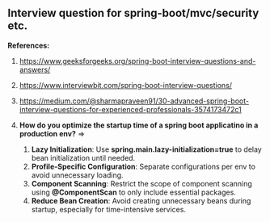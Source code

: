 ## Interview question for spring-boot/mvc/security etc.
**References:**

1. https://www.geeksforgeeks.org/spring-boot-interview-questions-and-answers/
2. https://www.interviewbit.com/spring-boot-interview-questions/
3. https://medium.com/@sharmapraveen91/30-advanced-spring-boot-interview-questions-for-experienced-professionals-3574173472c1



1. **How do you optimize the startup time of a spring boot applicatino in a production env?**
   =>
   1. **Lazy Initialization**: Use **spring.main.lazy-initialization=true** to delay bean initialization until needed.
   2. **Profile-Specific Configuration**: Separate configurations per env to avoid unnecessary loading.
   3. **Component Scanning**: Restrict the scope of component scanning using **@ComponentScan** to only include essential packages.
   4. **Reduce Bean Creation**: Avoid creating unnecessary beans during startup, especially for time-intensive services.

